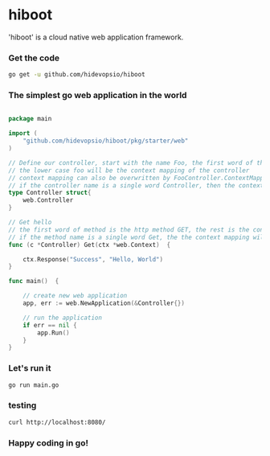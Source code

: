 # hiboot

'hiboot' is a cloud native web application framework.

### Get the code

```bash
go get -u github.com/hidevopsio/hiboot
```


### The simplest go web application in the world



```go

package main

import (
	"github.com/hidevopsio/hiboot/pkg/starter/web"
)

// Define our controller, start with the name Foo, the first word of the Camelcase FooController is the controller name
// the lower case foo will be the context mapping of the controller
// context mapping can also be overwritten by FooController.ContextMapping
// if the controller name is a single word Controller, then the context mapping will be '/'
type Controller struct{
	web.Controller
}

// Get hello
// the first word of method is the http method GET, the rest is the context mapping hello
// if the method name is a single word Get, the the context mapping will be '/'
func (c *Controller) Get(ctx *web.Context)  {

	ctx.Response("Success", "Hello, World")
}

func main()  {

	// create new web application
	app, err := web.NewApplication(&Controller{})

	// run the application
	if err == nil {
		app.Run()
	}
}

```

### Let's run it

```bash
go run main.go
```

### testing

```bash
curl http://localhost:8080/
```

### Happy coding in go!